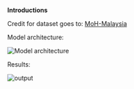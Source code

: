 **Introductions**


Credit for dataset goes to: [MoH-Malaysia](https://github.com/MoH-Malaysia/covid19-public)


Model architecture:

![Model architecture](https://github.com/AshrafZainalAbidin/Covid-19-Cases-Prediction/assets/154945805/922f0d87-e9de-438c-978c-ce6934642112)

Results:

![output](https://github.com/AshrafZainalAbidin/Covid-19-Cases-Prediction/assets/154945805/9af724c0-66e6-4435-aee2-217fe701cee5)
